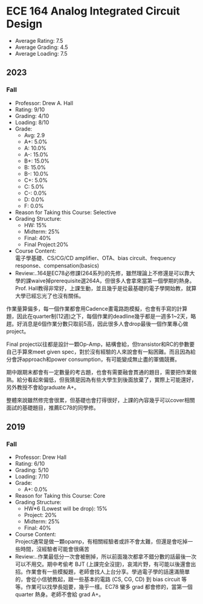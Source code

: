 # ECE 164 Analog Integrated Circuit Design
- Average Rating: 7.5
- Average Grading: 4.5
- Average Loading: 7.5
## 2023
### Fall
- Professor: Drew A. Hall
- Rating: 9/10
- Grading: 4/10
- Loading: 8/10
- Grade:
  - Avg: 2.9
  - A+: 5.0%
  - A: 10.0%
  - A-: 15.0%
  - B+: 15.0%
  - B: 15.0%
  - B-: 10.0%
  - C+: 5.0%
  - C: 5.0%
  - C-: 0.0%
  - D: 0.0%
  - F: 0.0%
- Reason for Taking this Course: Selective
- Grading Structure:
  - HW: 15%
  - Midterm: 25%
  - Final: 40%
  -  Final Project:20%
- Course Content:  
電子學基礎、CS/CG/CD amplifier、OTA、bias circuit、frequency response、compensation(basics)
- Review:..164是EC78必修課(264系列)的先修，雖然理論上不修還是可以靠大學的課waive掉prerequisite選264A，但很多人會拿來當第一個學期的熱身。Prof. Hall教得非常好，上課生動，並且幾乎是從最基礎的電子學開始教，就算大學已經忘光了也沒有關係。

作業量算偏多，每一個作業都會用Cadence畫電路跑模擬，也會有手寫的計算題，因此在quarter制(12週)之下，每個作業的deadline幾乎都是一週多1~2天，略趕。好消息是6個作業分數只取前5高，因此很多人會drop最後一個作業專心做project。

Final project以往都是設計一顆Op-Amp，結構會給，但transistor和RC的參數要自己手算來meet given spec，對於沒有經驗的人來說會有一點困難。而且因為給分會評approach和power consumption，有可能變成無止盡的軍備競賽。

期中跟期末都會有一定數量的考古題，也會有需要融會貫通的題目，需要把作業做熟。給分看起來偏低，但我猜是因為有些大學生到後面放棄了，實際上可能還好，另外教授不會給graduate A+。

整體來說雖然修完會很累，但基礎也會打得很好，上課的內容幾乎可以cover相關面試的基礎題目，推薦EC78的同學修。
## 2019
### Fall
- Professor: Drew Hall
- Rating: 6/10
- Grading: 5/10
- Loading: 7/10
- Grade:
  - A+: 0.0%
- Reason for Taking this Course: Core
- Grading Structure:
  - HW*6 (Lowest will be drop): 15%
  - Project: 20%
  - Midterm: 25%
  - Final: 40%
- Course Content:  
Project通常是做一顆opamp，有相關經驗者或許不會太難，但還是會吃掉一些時間，沒經驗者可能會很痛苦
- Review:..作業最低分一次會被刪掉，所以前面幾次都拿不錯分數的話最後一次可以不用交。期中考偷考 BJT (上課完全沒提)，哀鴻片野，有可能以後還會出招。作業會有一些模擬題，老師會找人上台分享。學過電子學的話還滿簡單的，會從小信號教起，跟一些基本的電路 (CS, CG, CD) 到 bias circuit 等等。作業可以找學長姐要，幾乎一樣。EC78 蠻多 grad 都會修的，當第一個 quarter 熱身。老師不會給 grad A+。
